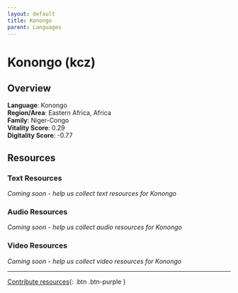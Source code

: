 ```yaml
---
layout: default
title: Konongo
parent: Languages
---
```


# Konongo (kcz)

## Overview

**Language**: Konongo  
**Region/Area**: Eastern Africa, Africa  
**Family**: Niger-Congo  
**Vitality Score**: 0.29  
**Digitality Score**: -0.77  

## Resources

### Text Resources
*Coming soon - help us collect text resources for Konongo*

### Audio Resources
*Coming soon - help us collect audio resources for Konongo*

### Video Resources
*Coming soon - help us collect video resources for Konongo*

---

[Contribute resources](https://fairtrain.github.io/){: .btn .btn-purple }
